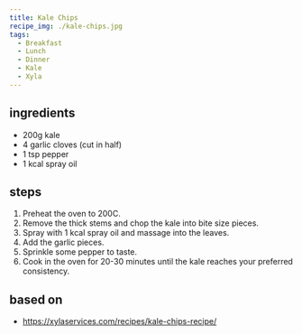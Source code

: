 ```yaml
---
title: Kale Chips
recipe_img: ./kale-chips.jpg
tags:
  - Breakfast
  - Lunch
  - Dinner
  - Kale
  - Xyla
---
```


<!-- markdownlint-disable MD024 -->

## ingredients

- 200g kale
- 4 garlic cloves (cut in half)
- 1 tsp pepper
- 1 kcal spray oil

## steps

1. Preheat the oven to 200C.
2. Remove the thick stems and chop the kale into bite size pieces.
3. Spray with 1 kcal spray oil and massage into the leaves.
4. Add the garlic pieces.
5. Sprinkle some pepper to taste.
6. Cook in the oven for 20-30 minutes until the kale reaches your preferred consistency.

## based on

- https://xylaservices.com/recipes/kale-chips-recipe/
<!-- markdownlint-enable MD024 -->
